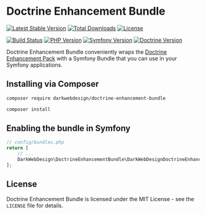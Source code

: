 # Doctrine Enhancement Bundle

[![Latest Stable Version](https://poser.pugx.org/darkwebdesign/doctrine-enhancement-bundle/v/stable?format=flat)](https://packagist.org/packages/darkwebdesign/doctrine-enhancement-bundle)
[![Total Downloads](https://poser.pugx.org/darkwebdesign/doctrine-enhancement-bundle/downloads?format=flat)](https://packagist.org/packages/darkwebdesign/doctrine-enhancement-bundle)
[![License](https://poser.pugx.org/darkwebdesign/doctrine-enhancement-bundle/license?format=flat)](https://packagist.org/packages/darkwebdesign/doctrine-enhancement-bundle)

[![Build Status](https://travis-ci.com/darkwebdesign/doctrine-enhancement-bundle.svg?branch=2.7)](https://travis-ci.com/darkwebdesign/doctrine-enhancement-bundle?branch=2.7)
[![PHP Version](https://img.shields.io/badge/php-7.1%2B-777BB3.svg)](https://php.net/)
[![Symfony Version](https://img.shields.io/badge/symfony-4.0%2B-93C74B.svg)](https://symfony.com/)
[![Doctrine Version](https://img.shields.io/badge/doctrine-2.7-2E6BC8.svg)](http://www.doctrine-project.org/)

Doctrine Enhancement Bundle conveniently wraps the [Doctrine Enhancement Pack](https://github.com/darkwebdesign/doctrine-enhancement-pack) with a Symfony Bundle that you can use
in your Symfony applications.

## Installing via Composer

```bash
composer require darkwebdesign/doctrine-enhancement-bundle
```

```bash
composer install
```

## Enabling the bundle in Symfony

```php
// config/bundles.php
return [
    // ...
    DarkWebDesign\DoctrineEnhancementBundle\DarkWebDesignDoctrineEnhancementBundle::class => ['all' => true],
];
```


## License

Doctrine Enhancement Bundle is licensed under the MIT License - see the `LICENSE` file for details.

